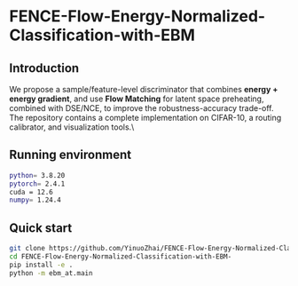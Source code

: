 # FENCE-Flow-Energy-Normalized-Classification-with-EBM

## Introduction
We propose a sample/feature-level discriminator that combines **energy + energy gradient**, and use **Flow Matching** for latent space preheating, combined with DSE/NCE, to improve the robustness-accuracy trade-off. The repository contains a complete implementation on CIFAR-10, a routing calibrator, and visualization tools.\

## Running environment
```bash
python= 3.8.20 
pytorch= 2.4.1
cuda = 12.6
numpy= 1.24.4
```
 
## Quick start
```bash
git clone https://github.com/YinuoZhai/FENCE-Flow-Energy-Normalized-Classification-with-EBM-.git
cd FENCE-Flow-Energy-Normalized-Classification-with-EBM-
pip install -e .
python -m ebm_at.main
```




